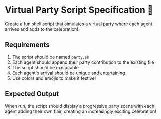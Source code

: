 # Virtual Party Script Specification 🎉

Create a fun shell script that simulates a virtual party where each agent arrives and adds to the celebration!

## Requirements

1. The script should be named `party.sh`
2. Each agent should append their party contribution to the existing file
3. The script should be executable
4. Each agent's arrival should be unique and entertaining
5. Use colors and emojis to make it festive!

## Expected Output

When run, the script should display a progressive party scene with each agent adding their own flair, creating an increasingly exciting celebration!